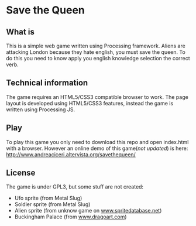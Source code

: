 # Save the Queen

## What is
This is a simple web game written using Processing framework.
Aliens are attacking London because they hate english, you must save the queen. To do this you need to know apply you english knowledge selection the correct verb.

## Technical information
The game requires an HTML5/CSS3 compatible browser to work.
The page layout is developed using HTML5/CSS3 features, instead the game is written using Processing JS.

## Play
To play this game you only need to download this repo and open index.html with a browser.
However an online demo of this game(*not updated*) is here: http://www.andreaciceri.altervista.org/savethequeen/

## License
The game is under GPL3, but some stuff are not created:
* Ufo sprite (from Metal Slug)
* Soldier sprite (from Metal Slug)
* Alien sprite (from unknow game on www.spritedatabase.net)
* Buckingham Palace (from www.dragoart.com)
